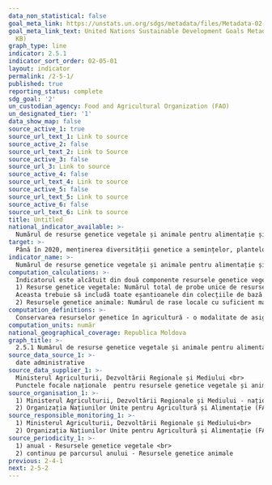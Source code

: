 ```yaml
---
data_non_statistical: false
goal_meta_link: https://unstats.un.org/sdgs/metadata/files/Metadata-02-05-01.pdf
goal_meta_link_text: United Nations Sustainable Development Goals Metadata (PDF 334
  KB)
graph_type: line
indicator: 2.5.1
indicator_sort_order: 02-05-01
layout: indicator
permalink: /2-5-1/
published: true
reporting_status: complete
sdg_goal: '2'
un_custodian_agency: Food and Agricultural Organization (FAO)
un_designated_tier: '1'
data_show_map: false
source_active_1: true
source_url_text_1: Link to source
source_active_2: false
source_url_text_2: Link to Source
source_active_3: false
source_url_3: Link to source
source_active_4: false
source_url_text_4: Link to source
source_active_5: false
source_url_text_5: Link to source
source_active_6: false
source_url_text_6: Link to source
title: Untitled
national_indicator_available: >-
  Numărul de resurse genetice vegetale și animale pentru alimentație și agricultură, asigurate în instalații de conservare pe termen mediu sau lung.
target: >-
  Până în 2020, menținerea diversității genetice a semințelor, plantelor cultivate și animalelor de fermă și domestice și a speciilor lor sălbatice înrudite, inclusiv prin bănci de semințe și plante gestionate corect și diversificate la nivel național, regional și internațional, precum și promovarea accesului și un schimb corect și echitabil al beneficiilor care rezultă din utilizarea resurselor genetice și cunoștințelor tradiționale asociate, conform acordurilor internaționale
indicator_name: >-
  Numărul de resurse genetice vegetale și animale pentru alimentație și agricultură asigurate în instalații de conservare pe termen mediu sau lung
computation_calculations: >-
  Indicatorul este alcătuit din două componente resursele genetice vegetale și resursele genetice animale, care sunt calculate separat.<br> 
  1) Resurse genetice vegetale: Numărul total de probe unice de resurse genetice ale plantelor asigurate de instalații de conservare pe termen mediu și lung. <br> 
  Aceasta trebuie să includă toate eșantioanele din colecțiile de bază și eșantioanele unice stocate în instalații de conservare pe termen mediu ca colecții active numai atunci când aceste probe sunt considerate parte a colecțiilor de bază naționale. Colecțiile de bază pot include atât colecții de semințe, câmp, crioprezervate, cât și in vitro, în funcție de speciile păstrate și de facilitățile disponibile în țară.<br> 
  2) Resursele genetice animale: Numărul de rase locale cu suficient material genetic depozitat în colecțiile de gene Bank care permit reconstrucția rasei în caz de dispariție (conform Ghidurilor pentru crioprezervarea resurselor genetice animale, FAO, 2012)
computation_definitions: >-
  Conservarea resurselor genetice în agricultură - o modalitate de asigurare cu resurse necesare pentru a face față provocărilor cauzate de boli, dăunători și a schimbărilor de mediu noi și cele în evoluție. Cercetătorii folosesc caracterele specifice ale animalelor, culturilor și speciilor sălbatice în diverse scopuri, cum ar fi toleranța la salinitate, rezistența la boli și adaptabilitatea la schimbările climatice. [Conservarea resurselor genetice](https://agrobiznes.md/a-avut-loc-conferinta-internationala-privind-conservarea-resurselor-genetice-vegetale-si-animale.html), de asemenea, le oferă producătorilor diversitatea necesară pentru a se adapta piețelor în schimbare.
computation_units: număr
national_geographical_coverage: Republica Moldova
graph_title: >-
  2.5.1 Numărul de resurse genetice vegetale și animale pentru alimentație și agricultură, asigurate în instalații de conservare pe termen mediu sau lung.
source_data_source_1: >-
  date administrative
source_data_supplier_1: >-
  Ministerul Agriculturii, Dezvoltării Regionale și Mediului <br> 
  Punctele focale naționale  pentru resursele genetice vegetale și animale
source_organisation_1: >-
  1) Ministerul Agriculturii, Dezvoltării Regionale și Mediului - național<br> 
  2) Organizația Națiunilor Unite pentru Agricultură și Alimentație (FAO) - global
source_responsible_monitoring_1: >-
  1) Ministerul Agriculturii, Dezvoltării Regionale și Mediului<br> 
  2) Organizația Națiunilor Unite pentru Agricultură și Alimentație (FAO)
source_periodicity_1: >-
  1) anual - Resursele genetice vegetale <br> 
  2) continuu pe parcursul anului - Resursele genetice animale
previous: 2-4-1
next: 2-5-2
---
```


